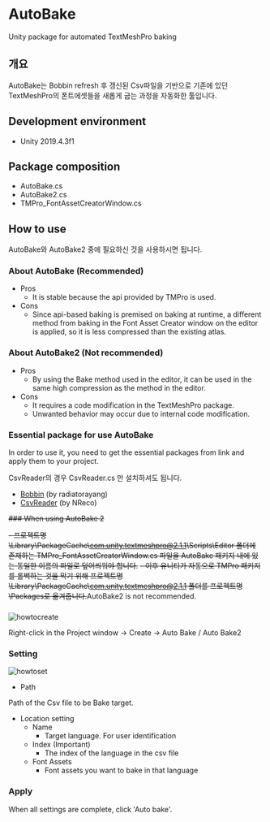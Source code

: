 # AutoBake
Unity package for automated TextMeshPro baking
## 개요
AutoBake는 Bobbin refresh 후 갱신된 Csv파일을 기반으로 기존에 있던 TextMeshPro의 폰트에셋들을 새롭게 굽는 과정을 자동화한 툴입니다.

## Development environment

-   Unity 2019.4.3f1

## Package composition

-   AutoBake.cs
-   AutoBake2.cs
-   TMPro_FontAssetCreatorWindow.cs


## How to use

AutoBake와 AutoBake2 중에 필요하신 것을 사용하시면 됩니다.

### About AutoBake (Recommended)

-   Pros
    -   It is stable because the api provided by TMPro is used.
-   Cons
    -   Since api-based baking is premised on baking at runtime, a different method from baking in the Font Asset Creator window on the editor is applied, so it is less compressed than the existing atlas.

### About AutoBake2 (Not recommended)

-   Pros
    -   By using the Bake method used in the editor, it can be used in the same high compression as the method in the editor.
-   Cons
    -   It requires a code modification in the TextMeshPro package.
    -   Unwanted behavior may occur due to internal code modification.

### Essential package for use AutoBake

In order to use it, you need to get the essential packages from link and apply them to your project.

CsvReader의 경우 CsvReader.cs 만 설치하셔도 됩니다.

-   [Bobbin](https://github.com/radiatoryang/bobbin) (by radiatorayang)
-   [CsvReader](https://github.com/nreco/csv/) (by NReco)

~~### When using AutoBake 2~~

~~- 프로젝트명\Library\PackageCache\com.unity.textmeshpro@2.1.1\Scripts\Editor 폴더에 존재하는 TMPro_FontAssetCreatorWindow.cs 파일을 AutoBake 패키지 내에 있는 동일한 이름의 파일로 덮어씌워야 합니다.~~
~~- 이후 유니티가 자동으로 TMPro 패키지를 롤백하는 것을 막기 위해 프로젝트명\Library\PackageCache\com.unity.textmeshpro@2.1.1 폴더를 프로젝트명\Packages로 옮겨줍니다.~~AutoBake2 is not recommended.

### 
![howtocreate](https://user-images.githubusercontent.com/43133819/88871472-ec30e500-d252-11ea-9559-07b5972dbba7.png)

Right-click in the Project window → Create → Auto Bake / Auto Bake2

### Setting

![howtoset](https://user-images.githubusercontent.com/43133819/88871551-2306fb00-d253-11ea-98c0-f1640110e526.png)

-   Path

Path of the Csv file to be Bake target.

-   Location setting
    -   Name
        -   Target language. For user identification
    -   Index (Important)
        -   The index of the language in the csv file
    -   Font Assets
        -   Font assets you want to bake in that language

### Apply

When all settings are complete, click 'Auto bake'.
